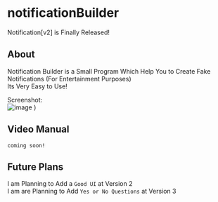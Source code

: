 # notificationBuilder
Notification[v2] is Finally Released!
## About
Notification Builder is a Small Program Which Help You to Create Fake Notifications (For Entertainment Purposes)    
Its Very Easy to Use!

Screenshot:    
![image](https://user-images.githubusercontent.com/91386746/167176605-f7d49349-3abb-4ba5-8f93-142e210c44dc.png)
)
## Video Manual
`coming soon!`

## Future Plans
I am Planning to Add a `Good UI` at Version 2    
I am are Planning to Add `Yes or No Questions` at Version 3
